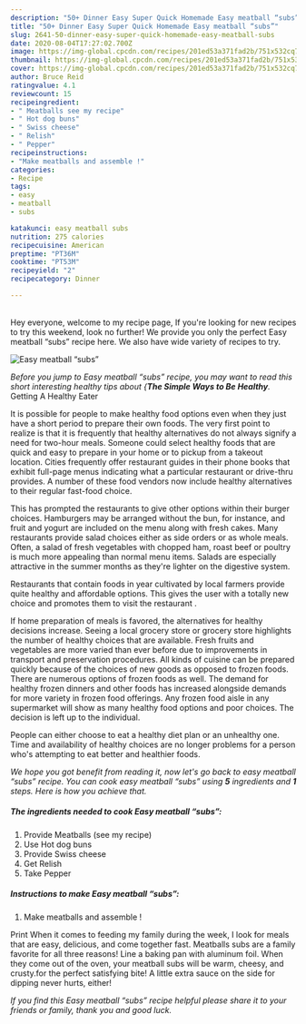 ```yaml
---
description: "50+ Dinner Easy Super Quick Homemade Easy meatball “subs”"
title: "50+ Dinner Easy Super Quick Homemade Easy meatball “subs”"
slug: 2641-50-dinner-easy-super-quick-homemade-easy-meatball-subs
date: 2020-08-04T17:27:02.700Z
image: https://img-global.cpcdn.com/recipes/201ed53a371fad2b/751x532cq70/easy-meatball-subs-recipe-main-photo.jpg
thumbnail: https://img-global.cpcdn.com/recipes/201ed53a371fad2b/751x532cq70/easy-meatball-subs-recipe-main-photo.jpg
cover: https://img-global.cpcdn.com/recipes/201ed53a371fad2b/751x532cq70/easy-meatball-subs-recipe-main-photo.jpg
author: Bruce Reid
ratingvalue: 4.1
reviewcount: 15
recipeingredient:
- " Meatballs see my recipe"
- " Hot dog buns"
- " Swiss cheese"
- " Relish"
- " Pepper"
recipeinstructions:
- "Make meatballs and assemble !"
categories:
- Recipe
tags:
- easy
- meatball
- subs

katakunci: easy meatball subs 
nutrition: 275 calories
recipecuisine: American
preptime: "PT36M"
cooktime: "PT53M"
recipeyield: "2"
recipecategory: Dinner

---
```

<br>
Hey everyone, welcome to my recipe page, If you're looking for new recipes to try this weekend, look no further! We provide you only the perfect Easy meatball “subs” recipe here. We also have wide variety of recipes to try.
<br>


![Easy meatball “subs”](https://img-global.cpcdn.com/recipes/201ed53a371fad2b/751x532cq70/easy-meatball-subs-recipe-main-photo.jpg)

<i>Before you jump to Easy meatball “subs” recipe, you may want to read this short interesting healthy tips about {<strong>The Simple Ways to Be Healthy</strong>.</i>
Getting A Healthy Eater

It is possible for people to make healthy food options even when they just have a short period to prepare their own foods. The very first point to realize is that it is frequently that healthy alternatives do not always signify a need for two-hour meals. Someone could select healthy foods that are quick and easy to prepare in your home or to pickup from a takeout location. Cities frequently offer restaurant guides in their phone books that exhibit full-page menus indicating what a particular restaurant or drive-thru provides. A number of these food vendors now include healthy alternatives to their regular fast-food choice.

 This has prompted the restaurants to give other options within their burger choices. Hamburgers may be arranged without the bun, for instance, and fruit and yogurt are included on the menu along with fresh cakes. Many restaurants provide salad choices either as side orders or as whole meals. Often, a salad of fresh vegetables with chopped ham, roast beef or poultry is much more appealing than normal menu items.  Salads are especially attractive in the summer months as they're lighter on the digestive system.

Restaurants that contain foods in year cultivated by local farmers provide quite healthy and affordable options.  This gives the user with a totally new choice and promotes them to visit the restaurant .

If home preparation of meals is favored, the alternatives for healthy decisions increase. Seeing a local grocery store or grocery store highlights the number of healthy choices that are available. Fresh fruits and vegetables are more varied than ever before due to improvements in transport and preservation procedures.  All kinds of cuisine can be prepared quickly because of the choices of new goods as opposed to frozen foods. There are numerous options of frozen foods as well. The demand for healthy frozen dinners and other foods has increased alongside demands for more variety in frozen food offerings. Any frozen food aisle in any supermarket will show as many healthy food options and poor choices. The decision is left up to the individual.

People can either choose to eat a healthy diet plan or an unhealthy one. Time and availability of healthy choices are no longer problems for a person who's attempting to eat better and healthier foods.


<i>We hope you got benefit from reading it, now let's go back to easy meatball “subs” recipe. You can cook easy meatball “subs” using <strong>5</strong> ingredients and <strong>1</strong> steps. Here is how you achieve that.
</i>

##### The ingredients needed to cook Easy meatball “subs”:

1. Provide  Meatballs (see my recipe)
1. Use  Hot dog buns
1. Provide  Swiss cheese
1. Get  Relish
1. Take  Pepper


##### Instructions to make Easy meatball “subs”:

1. Make meatballs and assemble !


Print When it comes to feeding my family during the week, I look for meals that are easy, delicious, and come together fast. Meatballs subs are a family favorite for all three reasons! Line a baking pan with aluminum foil. When they come out of the oven, your meatball subs will be warm, cheesy, and crusty.for the perfect satisfying bite! A little extra sauce on the side for dipping never hurts, either! 

<i>If you find this Easy meatball “subs” recipe helpful please share it to your friends or family, thank you and good luck.</i>
